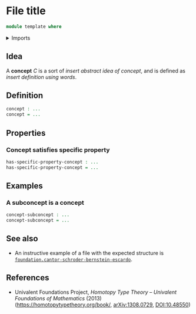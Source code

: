 # File title

```agda
module template where
```

<details><summary>Imports</summary>

```agda
open import ...
```

</details>

## Idea

A **concept** $C$ is a sort of _insert abstract idea of concept_, and is defined
as _insert definition using words_.

## Definition

```agda
concept : ...
concept = ...
```

## Properties

### Concept satisfies specific property

```agda
has-specific-property-concept : ...
has-specific-property-concept = ...
```

## Examples

### A subconcept is a concept

```agda
concept-subconcept : ...
concept-subconcept = ...
```

## See also

- An instructive example of a file with the expected structure is
  [`foundation.cantor-schroder-bernstein-escardo`](https://raw.githubusercontent.com/UniMath/agda-unimath/master/src/foundation/cantor-schroder-bernstein-escardo.lagda.md).

## References

- Univalent Foundations Project, _Homotopy Type Theory – Univalent Foundations
  of Mathematics_ (2013) (<https://homotopytypetheory.org/book/>,
  [arXiv:1308.0729](https://arxiv.org/abs/1308.0729),
  [DOI:10.48550](https://doi.org/10.48550/arXiv.1308.0729))
